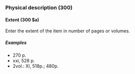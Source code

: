 ### Physical description (300)

#### Extent (300 $a)
Enter the extent of the item in number of pages or volumes.

##### Examples
- 270 p.
- xxi, 528 p.
- 2vol.: XI, 518p.; 480p.
